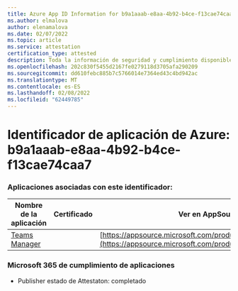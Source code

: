 ```yaml
---
title: Azure App ID Information for b9a1aaab-e8aa-4b92-b4ce-f13cae74caa7
ms.author: elmalova
author: elenamalova
ms.date: 02/07/2022
ms.topic: article
ms.service: attestation
certification_type: attested
description: Toda la información de seguridad y cumplimiento disponible para b9a1aaab-e8aa-4b92-b4ce-f13cae74caa7.
ms.openlocfilehash: 202c830f5455d2167fe0279118d3705afa290209
ms.sourcegitcommit: dd610febc885b7c5766014e7364ed43c4bd942ac
ms.translationtype: MT
ms.contentlocale: es-ES
ms.lasthandoff: 02/08/2022
ms.locfileid: "62449785"
---
```

# <a name="azure-app-id-b9a1aaab-e8aa-4b92-b4ce-f13cae74caa7"></a>Identificador de aplicación de Azure: b9a1aaab-e8aa-4b92-b4ce-f13cae74caa7


### <a name="apps-associated-with-this-id"></a>Aplicaciones asociadas con este identificador:
| **Nombre de la aplicación** | **Certificado** | **Ver en AppSource** |
|--------------|---------------|-----------------------|
| [Teams Manager](https://docs.microsoft.com/microsoft-365-app-certification/forward/WA200000764) |  | [https://appsource.microsoft.com/product/office/WA200000764](https://appsource.microsoft.com/product/office/WA200000764) |

### <a name="microsoft-365-app-compliance-status"></a>Microsoft 365 de cumplimiento de aplicaciones
- Publisher estado de Attestaton: completado
